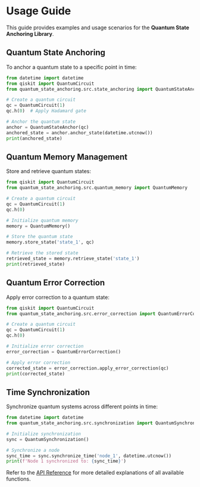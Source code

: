 
# Usage Guide

This guide provides examples and usage scenarios for the **Quantum State Anchoring Library**.

## Quantum State Anchoring

To anchor a quantum state to a specific point in time:

```python
from datetime import datetime
from qiskit import QuantumCircuit
from quantum_state_anchoring.src.state_anchoring import QuantumStateAnchor

# Create a quantum circuit
qc = QuantumCircuit(1)
qc.h(0)  # Apply Hadamard gate

# Anchor the quantum state
anchor = QuantumStateAnchor(qc)
anchored_state = anchor.anchor_state(datetime.utcnow())
print(anchored_state)
```

## Quantum Memory Management

Store and retrieve quantum states:

```python
from qiskit import QuantumCircuit
from quantum_state_anchoring.src.quantum_memory import QuantumMemory

# Create a quantum circuit
qc = QuantumCircuit(1)
qc.h(0)

# Initialize quantum memory
memory = QuantumMemory()

# Store the quantum state
memory.store_state('state_1', qc)

# Retrieve the stored state
retrieved_state = memory.retrieve_state('state_1')
print(retrieved_state)
```

## Quantum Error Correction

Apply error correction to a quantum state:

```python
from qiskit import QuantumCircuit
from quantum_state_anchoring.src.error_correction import QuantumErrorCorrection

# Create a quantum circuit
qc = QuantumCircuit(1)
qc.h(0)

# Initialize error correction
error_correction = QuantumErrorCorrection()

# Apply error correction
corrected_state = error_correction.apply_error_correction(qc)
print(corrected_state)
```

## Time Synchronization

Synchronize quantum systems across different points in time:

```python
from datetime import datetime
from quantum_state_anchoring.src.synchronization import QuantumSynchronization

# Initialize synchronization
sync = QuantumSynchronization()

# Synchronize a node
sync_time = sync.synchronize_time('node_1', datetime.utcnow())
print(f'Node 1 synchronized to: {sync_time}')
```

Refer to the [API Reference](api_reference.md) for more detailed explanations of all available functions.
